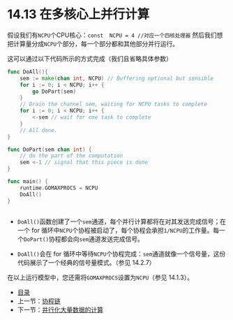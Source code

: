 # 14.13 在多核心上并行计算
 
假设我们有`NCPU`个CPU核心：`const  NCPU = 4 //对应一个四核处理器` 然后我们想把计算量分成`NCPU`个部分，每一个部分都和其他部分并行运行。

这可以通过以下代码所示的方式完成（我们且省略具体参数）

```go
func DoAll(){
    sem := make(chan int, NCPU) // Buffering optional but sensible
    for i := 0; i < NCPU; i++ {
        go DoPart(sem)
    }
    // Drain the channel sem, waiting for NCPU tasks to complete
    for i := 0; i < NCPU; i++ {
        <-sem // wait for one task to complete
    }
    // All done.
}

func DoPart(sem chan int) {
    // do the part of the computation
    sem <-1 // signal that this piece is done
}

func main() {
    runtime.GOMAXPROCS = NCPU
    DoAll()
}
    
```
- `DoAll()`函数创建了一个`sem`通道，每个并行计算都将在对其发送完成信号；在一个 for 循环中`NCPU`个协程被启动了，每个协程会承担`1/NCPU`的工作量。每一个`DoPart()`协程都会向`sem`通道发送完成信号。

- `DoAll()`会在 for 循环中等待`NCPU`个协程完成：`sem`通道就像一个信号量，这份代码展示了一个经典的信号量模式。（参见 14.2.7）

在以上运行模型中，您还需将`GOMAXPROCS`设置为`NCPU`（参见 14.1.3）。

- [目录](directory.md)
- 上一节：[协程链](14.12.md)
- 下一节：[并行化大量数据的计算](14.14.md)

